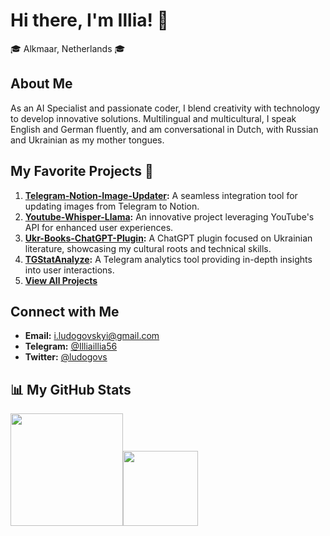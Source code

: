 # Hi there, I'm Illia! 👋
🎓 Alkmaar, Netherlands 🎓
<meta name='freelancehunt' content='692472654327c47'>
## About Me
As an AI Specialist and passionate coder, I blend creativity with technology to develop innovative solutions. Multilingual and multicultural, I speak English and German fluently, and am conversational in Dutch, with Russian and Ukrainian as my mother tongues.

## My Favorite Projects 🚀
1. **[Telegram-Notion-Image-Updater](https://github.com/Illia-the-coder/Telegram-Notion-Image-Updater):** A seamless integration tool for updating images from Telegram to Notion.
2. **[Youtube-Whisper-Llama](https://github.com/Illia-the-coder/Youtube-Whisper-Llama):** An innovative project leveraging YouTube's API for enhanced user experiences.
3. **[Ukr-Books-ChatGPT-Plugin](https://github.com/Illia-the-coder/Ukr-Books-ChatGPT-Plugin):** A ChatGPT plugin focused on Ukrainian literature, showcasing my cultural roots and technical skills.
4. **[TGStatAnalyze](https://github.com/Illia-the-coder/TGStatAnalyze):** A Telegram analytics tool providing in-depth insights into user interactions.
5. **[View All Projects](https://github.com/Illia-the-coder?tab=repositories)**

## Connect with Me
- **Email:** i.ludogovskyi@gmail.com
- **Telegram:** [@Illiaillia56](https://t.me/Illiaillia56)
- **Twitter:** [@ludogovs](https://twitter.com/ludogovs)

## 📊 My GitHub Stats
<p align="left">
    <img align="centre" src="https://github-readme-stats-eight-theta.vercel.app/api?username=Illia-the-coder&show_icons=true&hide_border=true&include_all_commits=true&count_private=true&bg_color=00000000&theme=tokyonight" height=180px/><img height="120px" src="https://github-readme-stats.vercel.app/api/top-langs/?username=Illia-the-coder&hide=html&hide_title=true&hide_border=true&layout=compact&langs_count=8&theme=tokyonight&bg_color=00000000" />
</p>

